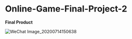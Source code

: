 # Online-Game-Final-Project-2

**Final Product**
 
![WeChat Image_20200714150638](https://user-images.githubusercontent.com/45889437/87527367-9a1e8a00-c6be-11ea-881e-c8c6fb818f69.png)
